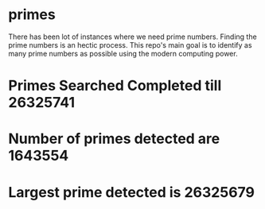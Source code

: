 # primes
There has been lot of instances where we need prime numbers. Finding the prime numbers is an hectic process. This repo's main goal is to identify as many prime numbers as possible using the modern computing power.

# Primes Searched Completed till 26325741
# Number of primes detected are 1643554
# Largest prime detected is 26325679
